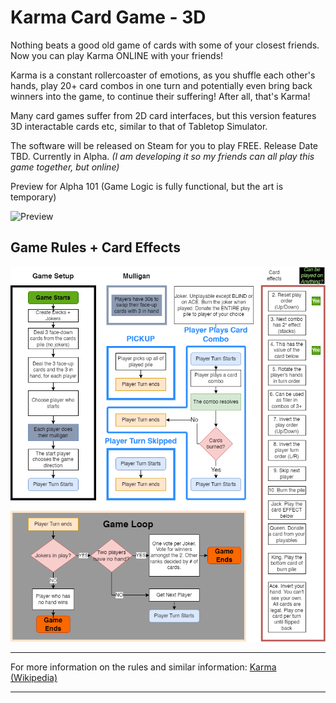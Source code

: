 # Karma Card Game - 3D

Nothing beats a good old game of cards with some of your closest friends. Now you can play Karma ONLINE with your friends! 

Karma is a constant rollercoaster of emotions, as you shuffle each other's hands, play 20+ card combos in one turn and potentially even bring back winners into the game, to continue their suffering! After all, that's Karma!

Many card games suffer from 2D card interfaces, but this version features 3D interactable cards etc, similar to that of Tabletop Simulator.

The software will be released on Steam for you to play FREE. Release Date TBD. Currently in Alpha.
*(I am developing it so my friends can all play this game together, but online)*

Preview for Alpha 101 (Game Logic is fully functional, but the art is temporary)

![Preview](https://i.imgur.com/ZojwVms.png)

## Game Rules + Card Effects

![Game Rules](https://github.com/MikeMNelhams/Karma/blob/master/GameFlowChart.png)

------------

For more information on the rules and similar information: [Karma (Wikipedia)](https://en.wikipedia.org/wiki/Shithead(card_game))

------------

